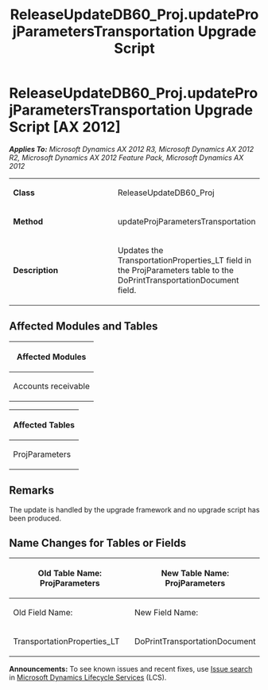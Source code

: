 ﻿---
title: ReleaseUpdateDB60_Proj.updateProjParametersTransportation Upgrade Script
TOCTitle: ReleaseUpdateDB60_Proj.updateProjParametersTransportation Upgrade Script
ms:assetid: 5d381b2d-5b02-25de-b6b8-c222be1ac4ec
ms:mtpsurl: https://msdn.microsoft.com/en-us/library/JJ736347(v=AX.60)
ms:contentKeyID: 49708522
ms.date: 05/18/2015
mtps_version: v=AX.60
---

# ReleaseUpdateDB60\_Proj.updateProjParametersTransportation Upgrade Script [AX 2012]


_**Applies To:** Microsoft Dynamics AX 2012 R3, Microsoft Dynamics AX 2012 R2, Microsoft Dynamics AX 2012 Feature Pack, Microsoft Dynamics AX 2012_

<table>
<colgroup>
<col style="width: 50%" />
<col style="width: 50%" />
</colgroup>
<tbody>
<tr class="odd">
<td><p><strong>Class</strong></p></td>
<td><p>ReleaseUpdateDB60_Proj</p></td>
</tr>
<tr class="even">
<td><p><strong>Method</strong></p></td>
<td><p>updateProjParametersTransportation</p></td>
</tr>
<tr class="odd">
<td><p><strong>Description</strong></p></td>
<td><p>Updates the TransportationProperties_LT field in the ProjParameters table to the DoPrintTransportationDocument field.</p></td>
</tr>
</tbody>
</table>


## Affected Modules and Tables

<table>
<colgroup>
<col style="width: 100%" />
</colgroup>
<thead>
<tr class="header">
<th><p>Affected Modules</p></th>
</tr>
</thead>
<tbody>
<tr class="odd">
<td><p>Accounts receivable</p></td>
</tr>
</tbody>
</table>


<table>
<colgroup>
<col style="width: 100%" />
</colgroup>
<thead>
<tr class="header">
<th><p>Affected Tables</p></th>
</tr>
</thead>
<tbody>
<tr class="odd">
<td><p>ProjParameters</p></td>
</tr>
</tbody>
</table>


## Remarks

The update is handled by the upgrade framework and no upgrade script has been produced.

## Name Changes for Tables or Fields

<table>
<colgroup>
<col style="width: 50%" />
<col style="width: 50%" />
</colgroup>
<thead>
<tr class="header">
<th><p>Old Table Name: ProjParameters</p></th>
<th><p>New Table Name: ProjParameters</p></th>
</tr>
</thead>
<tbody>
<tr class="odd">
<td><p>Old Field Name:</p></td>
<td><p>New Field Name:</p></td>
</tr>
<tr class="even">
<td><p>TransportationProperties_LT</p></td>
<td><p>DoPrintTransportationDocument</p></td>
</tr>
</tbody>
</table>

  
**Announcements:** To see known issues and recent fixes, use [Issue search](http://go.microsoft.com/fwlink/?linkid=389258) in [Microsoft Dynamics Lifecycle Services](http://go.microsoft.com/fwlink/?linkid=306505) (LCS).

